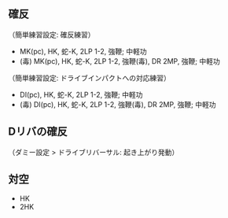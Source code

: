 ## 確反

（簡単練習設定: 確反練習）

- MK(pc), HK, 蛇-K, 2LP 1-2, 強鞭; 中軽功
- (毒) MK(pc), HK, 蛇-K, 2LP 1-2, 強鞭(毒), DR 2MP, 強鞭; 中軽功

（簡単練習設定: ドライブインパクトへの対応練習）

- DI(pc), HK, 蛇-K, 2LP 1-2, 強鞭; 中軽功
- (毒) DI(pc), HK, 蛇-K, 2LP 1-2, 強鞭(毒), DR 2MP, 強鞭; 中軽功

## Dリバの確反

（ダミー設定 > ドライブリバーサル: 起き上がり発動）

## 対空

- HK
- 2HK
